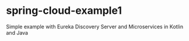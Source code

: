 # spring-cloud-example1
Simple example with Eureka Discovery Server and Microservices in Kotlin and Java
